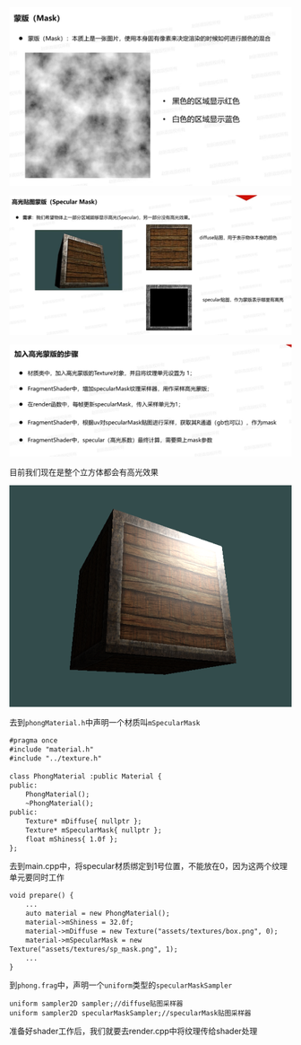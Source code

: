 ![输入图片说明](/imgs/2024-11-26/kl0wt4TFRBWJsTw5.png)

![输入图片说明](/imgs/2024-11-26/HeAsl3W4EFrCRwzu.png)

![输入图片说明](/imgs/2024-11-26/WO9r54lQSLMmLZO9.png)

目前我们现在是整个立方体都会有高光效果

![输入图片说明](/imgs/2024-11-26/DSH1Glsglr1bKePa.png)

去到`phongMaterial.h`中声明一个材质叫`mSpecularMask`
```
#pragma once
#include "material.h"
#include "../texture.h"

class PhongMaterial :public Material {
public:
	PhongMaterial();
	~PhongMaterial();
public:
	Texture* mDiffuse{ nullptr };
	Texture* mSpecularMask{ nullptr };
	float mShiness{ 1.0f };
};
```
去到main.cpp中，将specular材质绑定到1号位置，不能放在0，因为这两个纹理单元要同时工作
```
void prepare() {
	...
    auto material = new PhongMaterial();
    material->mShiness = 32.0f;
    material->mDiffuse = new Texture("assets/textures/box.png", 0);
    material->mSpecularMask = new Texture("assets/textures/sp_mask.png", 1);
	...
}
```
到`phong.frag`中，声明一个`uniform`类型的`specularMaskSampler`
```
uniform sampler2D sampler;//diffuse贴图采样器
uniform sampler2D specularMaskSampler;//specularMask贴图采样器
```
准备好shader工作后，我们就要去render.cpp中将纹理传给shader处理
<!--stackedit_data:
eyJoaXN0b3J5IjpbMjAyMzQxNDYzLDEwODIxMzI0NjYsNTAzOT
k5ODM2LDEzNjQwODkwMjgsLTEzOTM1MTc5MywtNzAzMDIyOTgx
XX0=
-->